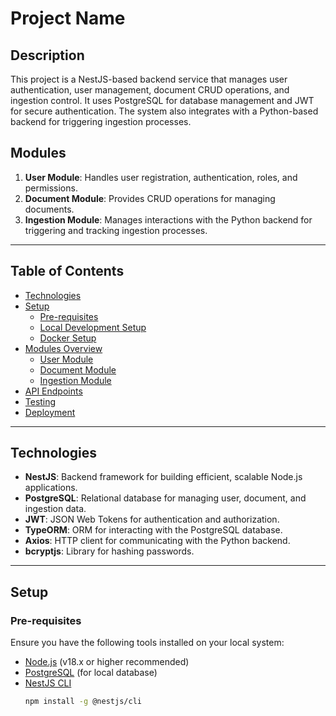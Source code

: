 # Project Name

## Description
This project is a NestJS-based backend service that manages user authentication, user management, document CRUD operations, and ingestion control. It uses PostgreSQL for database management and JWT for secure authentication. The system also integrates with a Python-based backend for triggering ingestion processes.

## Modules

1. **User Module**: Handles user registration, authentication, roles, and permissions.
2. **Document Module**: Provides CRUD operations for managing documents.
3. **Ingestion Module**: Manages interactions with the Python backend for triggering and tracking ingestion processes.

---

## Table of Contents

- [Technologies](#technologies)
- [Setup](#setup)
  - [Pre-requisites](#pre-requisites)
  - [Local Development Setup](#local-development-setup)
  - [Docker Setup](#docker-setup)
- [Modules Overview](#modules-overview)
  - [User Module](#user-module)
  - [Document Module](#document-module)
  - [Ingestion Module](#ingestion-module)
- [API Endpoints](#api-endpoints)
- [Testing](#testing)
- [Deployment](#deployment)

---

## Technologies

- **NestJS**: Backend framework for building efficient, scalable Node.js applications.
- **PostgreSQL**: Relational database for managing user, document, and ingestion data.
- **JWT**: JSON Web Tokens for authentication and authorization.
- **TypeORM**: ORM for interacting with the PostgreSQL database.
- **Axios**: HTTP client for communicating with the Python backend.
- **bcryptjs**: Library for hashing passwords.

---

## Setup

### Pre-requisites

Ensure you have the following tools installed on your local system:

- [Node.js](https://nodejs.org/en/) (v18.x or higher recommended)
- [PostgreSQL](https://www.postgresql.org/download/) (for local database)
- [NestJS CLI](https://docs.nestjs.com/) 
  ```bash
  npm install -g @nestjs/cli
